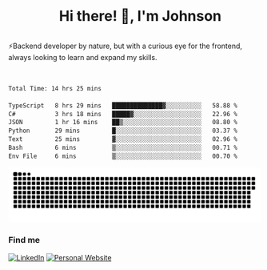 <div id="user-content-toc">
  <ul align="center">
    <summary><h1 style="display: inline-block">Hi there! 👋, I'm Johnson</h1></summary>
  </ul>
</div>

⚡Backend developer by nature, but with a curious eye for the frontend, always looking to learn and expand my skills.

<br>


<!--START_SECTION:waka-->

```txt
Total Time: 14 hrs 25 mins

TypeScript   8 hrs 29 mins   ██████████████▓░░░░░░░░░░   58.88 %
C#           3 hrs 18 mins   █████▓░░░░░░░░░░░░░░░░░░░   22.96 %
JSON         1 hr 16 mins    ██▒░░░░░░░░░░░░░░░░░░░░░░   08.80 %
Python       29 mins         █░░░░░░░░░░░░░░░░░░░░░░░░   03.37 %
Text         25 mins         ▓░░░░░░░░░░░░░░░░░░░░░░░░   02.96 %
Bash         6 mins          ▒░░░░░░░░░░░░░░░░░░░░░░░░   00.71 %
Env File     6 mins          ▒░░░░░░░░░░░░░░░░░░░░░░░░   00.70 %
```

<!--END_SECTION:waka-->

<picture>
  <source  srcset="https://github.com/joshwambere/joshwambere/blob/output/github-contribution-grid-snake-dark.svg?palette=github-dark">
  <source  srcset="https://github.com/joshwambere/joshwambere/blob/output/github-contribution-grid-snake.svg">
  <img alt="github contribution grid snake animation" src="https://github.com/joshwambere/joshwambere/blob/output/github-contribution-grid-snake.svg">
</picture>

### Find me
<a href="https://www.linkedin.com/in/dusabe-johnson" target="_blank"><img src="https://img.shields.io/badge/LinkedIn-%230077B5.svg?&style=flat&logo=linkedin&logoColor=white" alt="LinkedIn"></a>
‎‎ [![Personal Website](https://img.shields.io/badge/visit-Johnsonis.me-blue)](https://johnsonis.me/)
